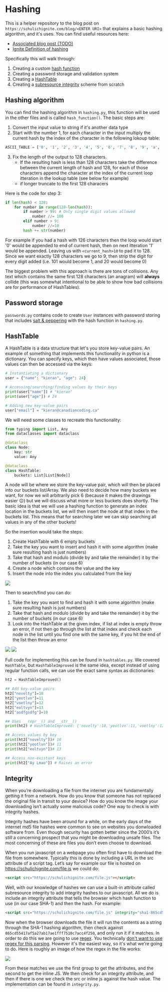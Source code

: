 # Hashing

This is a helper repository to the blog post on `https://schulichignite.com/blog/<ENTER URI>` that explains a basic hashing algorithm, and it's uses. You can find useful resources here:

- [Associated blog post (TODO)]()
- [Ignite Definition of hashing](https://schulichignite.com/definitions/hashing)

Specifically this will walk through:

1. Creating a custom [hash function](https://en.wikipedia.org/wiki/Hash_function)
2. Creating a password storage and validation system
3. Creating a [HashTable](https://en.wikipedia.org/wiki/Hash_table#:~:text=It%20is%20an%20abstract%20data,the%20corresponding%20value%20is%20stored.)
4. Creating a [subresource integrity](https://developer.mozilla.org/en-US/docs/Web/Security/Subresource_Integrity) scheme from scratch

## Hashing algorithm

You can find the hashing algorithm in `hashing.py`, this function will be used in the other files and is called `hash_function()`. The basic steps are:

1. Convert the input value to string if it's another data type
2. Start with the number 1, for each character in the input multiply the current hash by the index of the character in the following lokoup table:

```python
ASCII_TABLE = ['0', '1', '2', '3', '4', '5', '6', '7', '8', '9', 'a', 'b', 'c', 'd', 'e', 'f', 'g', 'h', 'i', 'j', 'k', 'l', 'm', 'n', 'o', 'p', 'q', 'r', 's', 't', 'u', 'v', 'w', 'x', 'y', 'z', 'A', 'B', 'C', 'D', 'E', 'F', 'G', 'H', 'I', 'J', 'K', 'L', 'M', 'N', 'O', 'P', 'Q', 'R', 'S', 'T', 'U', 'V', 'W', 'X', 'Y', 'Z', '!', '"', '#', '$', '%', '&', "'", '(', ')', '*', '+', ',', '-', '.', '/', ':', ';', '<', '=', '>', '?', '@', '[', '\\', ']', '^', '_', '`', '{', '|', '}', '~', ' ', '\t', '\n', '\r', '\x0b', '\x0c']
```

3. Fix the length of the output to 128 characters.
    - If the resulting hash is less than 128 characters take the difference between the current length of hash and 128, for each of those characters append the character at the index of the current loop itteration in the lookup table (see below for example)
    - if longer truncate to the first 128 characers

Here is the code for step 3:

```python
if len(hash) < 128:
    for number in range(128-len(hash)):
        if number > 99: # Only single digit values allowed
            number //= 100
        elif number > 9:
            number //=10
        hash += str(number)
```

For example if you had a hash with 126 characters then the loop would start '0' would be appended to end of current hash, then on next itteration '1' would be appended. Leaving us with `<current_hash>10` to pad it to 128. Since we want exactly 128 characters we go to 9, then strip the digit for every digit added (i.e. 101 would become 1, and 20 would become 0)

The biggest problem with this approach is there are tons of collisions. Any text which contains the same first 128 characters (an anagram) will **always** collide (this was somewhat intentional to be able to show how bad collisions are for performance of HashTables).

## Password storage

`passwords.py` contains code to create `User` instances with password storing that includes [salt & peppering](https://stackoverflow.com/questions/16891729/best-practices-salting-peppering-passwords) with the hash function in `hashing.py`.

## HashTable

A HashTable is a data structure that let's you store key-value pairs. An example of something that implements this functionality in python is a dictionary. You can specify keys, which then have values associated, those values can then be accessed via the keys:


```python
# Instantiating a dictionary
user = {"name": "kieran", "age": 24}

# Accessing/searching/finding values by their keys
print(user["name"]) # "kieran"
print(user["age"]) # 24

# Adding new key-value pairs
user["email"] = "kieran@canadiancoding.ca"
```

We will need some classes to recreate this functionality:
```python
from typing import List, Any
from dataclasses import dataclass

@dataclass
class Node:
    key: str
    value: Any

@dataclass
class HashTable:
    buckets: List[List[Node]]
```

A node will be where we store the key-value pair, which will then be placed into our buckets list/Array. We also need to decide how many buckets we want, for now we will arbitrarily pick 6 (because it makes the drawings easier 😉) but we will discuss what more or less buckets does shortly. The basic idea is that we will use a hashing function to generate an index location in the buckets list, we will then insert the node at that index in the buckets list. This means that for searching later we can skip searching all values in any of the other buckets!

So the insertion would take the steps:

1. Create HashTable with 6 empty buckets
2. Take the key you want to insert and hash it with some algorithm (make sure resulting hash is just numbers)
3. Take that hash and modulo (divide by and take the remainder) it by the number of buckets (in our case 6)
4. Create a node which contains the value and the key
5. Insert the node into the index you calculated from the key

![](./images/hashtable-example.png)

Then to search/find you can do:

1. Take the key you want to find and hash it with some algorithm (make sure resulting hash is just numbers)
2. Take that hash and modulo (divide by and take the remainder) it by the number of buckets (in our case 6)
3. Look into the HashTable at the given index, if list at index is empty throw an error, if not then go through the list at that index and check each node in the list until you find one with the same key, if you hit the end of the list then throw an error

![](./images/ht-find.png)
![](./images/ht-find2.png)

Full code for implementing this can be found in `hashtables.py`. We covered `HashTable`, but `HashTableImproved` is the same idea, except instead of using regular function calls, we can use the exact same syntax as dictionaries:

```python
ht2 = HashTableImproved()

## Add key-value pairs
ht2["novelty"]=10
ht2["yeotlvn"]=11
ht2["voetlny"]=12
ht2["eoltvyn"]=13
ht2["asdfgsdfg"]=10

## Uses __repr__() and __str__()
print(ht2) # HashTableImproved: {'novelty':10,'yeotlvn':11,'voetlny':12,'eoltvyn':13,'asdfgsdfg':10}

## Access values by key
print(ht2["novelty"])# 10
print(ht2["yeotlvn"])# 11
print(ht2["eoltvyn"])# 13

## Access non-existant keys
print(ht2["Ay Lmao"]) # Raises an error
```

## Integrity

When you’re downloading a file from the internet you are fundamentally getting it from a network. How do you know that someone has not replaced the original file in transit to your device? How do you know the image your downloading isn’t actually some malicious code? One way to check is with integrity hashes.

Integrity hashes have been around for a while, on the early days of the internet md5 file hashes were common to see on websites you donwloaded software from. Even though security has gotten better since the 2000’s it’s still a concerning prospect that you might be downloading unsafe files. The most concerning of these are files you don’t even choose to download.

When you run javascript on a webpage you often first have to download the file from somewhere. Typically this is done by including a URL in the src attribute of a script tag. Let’s say for example our file is hosted on https://schulichignite.com/file.js we could do:

```html
<script src="https://schulichignite.com/file.js"></script>
```

Well, with our knowledge of hashes we can use a built-in attribute called subresource integrity to add integrity hashes to our javascript. All we do is include an integrity attribute that tells the browser which hash function to use (in our case SHA-1) and then the hash. For example:

```html
<script src="https://schulichignite.com/file.js" integrity="sha1-865cd55417af5a27ab17ae1fff7510c7acc4f250" crossorigin="anonymous"></script>
```

Now when the browser downloads the file it will run the contents as a string through the SHA-1 hashing algorithm, then check against `865cd55417af5a27ab17ae1fff7510c7acc4f250`, and only run it if it matches. In order to do this we are going to use [regex](https://en.wikipedia.org/wiki/Regular_expression). You technically [don't want to use regex for this parsing](https://blog.codinghorror.com/parsing-html-the-cthulhu-way/). However it's the easiest way, so it's what we're going to do. Here is roughly an image of how the regex in the file works:

![](./images/regex-match.png)

From these matches we use the first group to get the attributes, and the second to get the inline JS. We then check for an integrity attribute, and then if there is one we check the src or inline js against the hash value. The implementation can be found in `integrity.py`.
